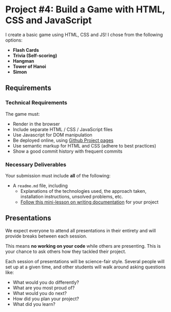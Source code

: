 # Project #4: Build a Game with HTML, CSS and JavaScript

I create a basic game using HTML, CSS and
JS! I chose from the following options:

- **Flash Cards**
- **Trivia (Self-scoring)**
- **Hangman**
- **Tower of Hanoi**
- **Simon**

## Requirements

### Technical Requirements

The game must:

- Render in the browser
- Include separate HTML / CSS / JavaScript files
- Use Javascript for DOM manipulation
- Be deployed online, using [Github Project pages](https://pages.github.com)
- Use semantic markup for HTML and CSS (adhere to best practices)
- Show a good commit history with frequent commits

### Necessary Deliverables

Your submission must include **all** of the following:

- A `readme.md` file, including
  - Explanations of the technologies used, the approach taken, installation
    instructions, unsolved problems, etc.
  - [Follow this mini-lesson on writing documentation](https://git.generalassemb.ly/dc-wdi-fundamentals/markdown-and-documentation)
    for your project

## Presentations

We expect everyone to attend all presentations in their entirety and will
provide breaks between each session.

This means **no working on your code** while others are presenting. This is your
chance to ask others how they tackled their project.

Each session of presentations will be science-fair style. Several people will
set up at a given time, and other students will walk around asking questions
like:

- What would you do differently?
- What are you most proud of?
- What would you do next?
- How did you plan your project?
- What did you learn?
